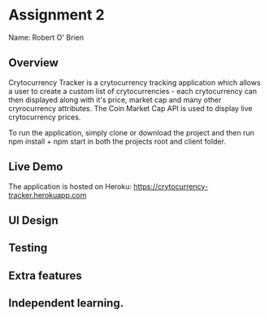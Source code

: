 # Assignment 2

Name: Robert O' Brien

## Overview
Crytocurrency Tracker is a crytocurrency tracking application which allows a user to create a custom list of crytocurrencies - each crytocurrency can then displayed along with it's price, market cap and many other cryrocurrency attributes.
The Coin Market Cap API is used to display live crytocurrency prices.


To run the application, simply clone or download the project and then run npm install + npm start in both the projects root and client folder.

## Live Demo

The application is hosted on Heroku: https://crytocurrency-tracker.herokuapp.com

## UI Design

## Testing

## Extra features

## Independent learning.

